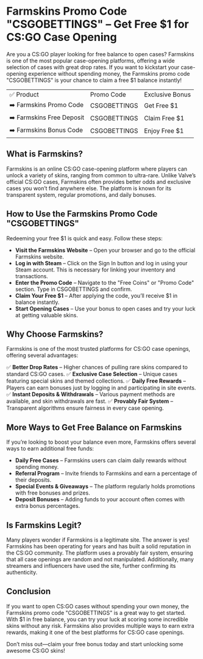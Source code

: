 
<h1>Farmskins Promo Code "CSGOBETTINGS" – Get Free $1 for CS:GO Case Opening</h1>

Are you a CS:GO player looking for free balance to open cases? Farmskins is one of the most popular case-opening platforms, offering a wide selection of cases with great drop rates. If you want to kickstart your case-opening experience without spending money, the Farmskins promo code "CSGOBETTINGS" is your chance to claim a free $1 balance instantly!

<table>
  <tr>
    <td>✅ Product</td>
    <td>Promo Code</td>
    <td>Exclusive Bonus</td>
  </tr>
  <tr>
    <td>➡️ Farmskins Promo Code</td>
    <td>CSGOBETTINGS</td>
    <td>Get Free $1</td>
  </tr>
  <tr>
    <td>➡️ Farmskins Free Deposit</td>
    <td>CSGOBETTINGS</td>
    <td>Claim Free $1</td>
  </tr>
  <tr>
    <td>➡️ Farmskins Bonus Code</td>
    <td>CSGOBETTINGS</td>
    <td>Enjoy Free $1</td>
  </tr>
</table>

<h2>What is Farmskins?</h2>

Farmskins is an online CS:GO case-opening platform where players can unlock a variety of skins, ranging from common to ultra-rare. Unlike Valve’s official CS:GO cases, Farmskins often provides better odds and exclusive cases you won’t find anywhere else. The platform is known for its transparent system, regular promotions, and daily bonuses.

<h2>How to Use the Farmskins Promo Code "CSGOBETTINGS"</h2>
Redeeming your free $1 is quick and easy. Follow these steps:

- **Visit the Farmskins Website** – Open your browser and go to the official Farmskins website.
- **Log in with Steam** – Click on the Sign In button and log in using your Steam account. This is necessary for linking your inventory and transactions.
- **Enter the Promo Code** – Navigate to the "Free Coins" or "Promo Code" section. Type in CSGOBETTINGS and confirm.
- **Claim Your Free $1** – After applying the code, you’ll receive $1 in balance instantly.
- **Start Opening Cases** – Use your bonus to open cases and try your luck at getting valuable skins.

<h2>Why Choose Farmskins?</h2>
Farmskins is one of the most trusted platforms for CS:GO case openings, offering several advantages:

✅ **Better Drop Rates** – Higher chances of pulling rare skins compared to standard CS:GO cases.
✅ **Exclusive Case Selection** – Unique cases featuring special skins and themed collections.
✅ **Daily Free Rewards** – Players can earn bonuses just by logging in and participating in site events.
✅ **Instant Deposits & Withdrawals** – Various payment methods are available, and skin withdrawals are fast.
✅ **Provably Fair System** – Transparent algorithms ensure fairness in every case opening.


<h2>More Ways to Get Free Balance on Farmskins</h2>
If you’re looking to boost your balance even more, Farmskins offers several ways to earn additional free funds:

- **Daily Free Cases** – Farmskins users can claim daily rewards without spending money.
- **Referral Program** – Invite friends to Farmskins and earn a percentage of their deposits.
- **Special Events & Giveaways** – The platform regularly holds promotions with free bonuses and prizes.
- **Deposit Bonuses** – Adding funds to your account often comes with extra bonus percentages.

<h2>Is Farmskins Legit?</h2>
Many players wonder if Farmskins is a legitimate site. The answer is yes! Farmskins has been operating for years and has built a solid reputation in the CS:GO community. The platform uses a provably fair system, ensuring that all case openings are random and not manipulated. Additionally, many streamers and influencers have used the site, further confirming its authenticity.


<h2>Conclusion</h2>
If you want to open CS:GO cases without spending your own money, the Farmskins promo code "CSGOBETTINGS" is a great way to get started. With $1 in free balance, you can try your luck at scoring some incredible skins without any risk. Farmskins also provides multiple ways to earn extra rewards, making it one of the best platforms for CS:GO case openings.

Don’t miss out—claim your free bonus today and start unlocking some awesome CS:GO skins!
